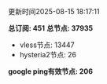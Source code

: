 更新时间2025-08-15 18:17:11

**总订阅: 451**
**总节点: 37935**
- vless节点: 13447
- hysteria2节点: 26

**google ping有效节点: 206**
